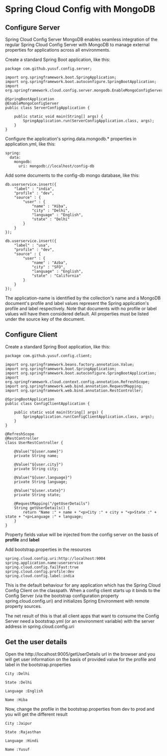 # Spring Cloud Config with MongoDB
## Configure Server

Spring Cloud Config Server MongoDB enables seamless integration of the regular Spring Cloud Config Server with MongoDB to manage external properties for applications across all environments.

Create a standard Spring Boot application, like this:
```
package com.github.yusuf.config.server;

import org.springframework.boot.SpringApplication;
import org.springframework.boot.autoconfigure.SpringBootApplication;
import org.springframework.cloud.config.server.mongodb.EnableMongoConfigServer;

@SpringBootApplication
@EnableMongoConfigServer
public class ServerConfigApplication {

	public static void main(String[] args) {
		SpringApplication.run(ServerConfigApplication.class, args);
	}
}
```
Configure the application's spring.data.mongodb.* properties in application.yml, like this:
```
spring:
  data:
    mongodb:
      uri: mongodb://localhost/config-db
```
Add some documents to the config-db mongo database, like this:
```
db.userservice.insert({   
    "label" : "india",
    "profile" : "dev",
    "source" : {
        "user" : {
            "name" : "Hiba",
            "city" : "Delhi",
            "language" : "English",
            "state" : "Delhi"
        }
    }
});

db.userservice.insert({
    "label" : "usa",
    "profile" : "dev",
    "source" : {
        "user" : {
            "name" : "Azba",
            "city" : "SFO",
            "language" : "English",
            "state" : "California"
        }
    }
});
```
The application-name is identified by the collection's name and a MongoDB document's profile and label values represent the Spring application's profile and label respectively. Note that documents with no profile or label values will have them considered default. All properties must be listed under the source key of the document.

## Configure Client

Create a standard Spring Boot application, like this:
```
package com.github.yusuf.config.client;

import org.springframework.beans.factory.annotation.Value;
import org.springframework.boot.SpringApplication;
import org.springframework.boot.autoconfigure.SpringBootApplication;
import org.springframework.cloud.context.config.annotation.RefreshScope;
import org.springframework.web.bind.annotation.RequestMapping;
import org.springframework.web.bind.annotation.RestController;

@SpringBootApplication
public class ConfigClientApplication {

	public static void main(String[] args) {
		SpringApplication.run(ConfigClientApplication.class, args);
	}
}

@RefreshScope
@RestController
class UserRestController {

	@Value("${user.name}")
	private String name;

	@Value("${user.city}")
	private String city;

	@Value("${user.language}")
	private String language;

	@Value("${user.state}")
	private String state;

	@RequestMapping("/getUserDetails")
	String getUserDetails() {
		return "Name :" + name + "<p>City :" + city + "<p>State :" + state + "<p>Language :" + language;
	}
}
```
Property fields value will be injected from the config server on the basis of **profile** and **label**

Add bootstrap.properties in the resources
```
spring.cloud.config.uri:http://localhost:9004
spring.application.name:userservice
spring.cloud.config.failFast:true
spring.cloud.config.profile:dev
spring.cloud.config.label:india
```
This is the default behaviour for any application which has the Spring Cloud Config Client on the classpath. When a config client starts up it binds to the Config Server (via the bootstrap configuration property spring.cloud.config.uri) and initializes Spring Environment with remote property sources.

The net result of this is that all client apps that want to consume the Config Server need a bootstrap.yml (or an environment variable) with the server address in spring.cloud.config.uri

## Get the user details

Open the http://localhost:9005/getUserDetails url in the browser and you will get user information on the basis of provided value for the profile and label in the bootstrap.properties

```
City :Delhi

State :Delhi

Language :English

Name :Hiba
```

Now, change the profile in the bootstrap.properties from dev to prod and you will get the different result
```
City :Jaipur

State :Rajasthan

Language :Hindi

Name :Yusuf
```

